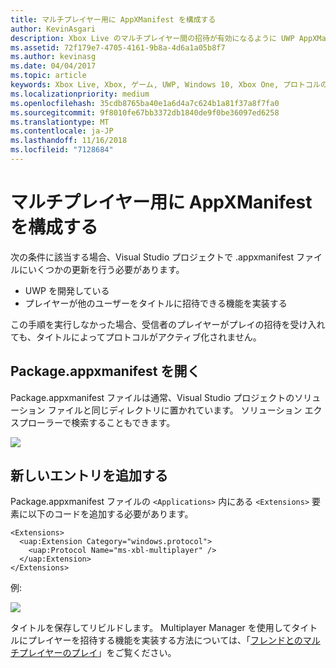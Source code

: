 ```yaml
---
title: マルチプレイヤー用に AppXManifest を構成する
author: KevinAsgari
description: Xbox Live のマルチプレイヤー間の招待が有効になるように UWP AppXManifest を構成する方法について説明します。
ms.assetid: 72f179e7-4705-4161-9b8a-4d6a1a05b8f7
ms.author: kevinasg
ms.date: 04/04/2017
ms.topic: article
keywords: Xbox Live, Xbox, ゲーム, UWP, Windows 10, Xbox One, プロトコルのアクティブ化, マルチプレイヤー
ms.localizationpriority: medium
ms.openlocfilehash: 35cdb8765ba40e1a6d4a7c624b1a81f37a8f7fa0
ms.sourcegitcommit: 9f8010fe67bb3372db1840de9f0be36097ed6258
ms.translationtype: MT
ms.contentlocale: ja-JP
ms.lasthandoff: 11/16/2018
ms.locfileid: "7128684"
---
```

# <a name="configure-your-appxmanifest-for-multiplayer"></a>マルチプレイヤー用に AppXManifest を構成する

次の条件に該当する場合、Visual Studio プロジェクトで .appxmanifest ファイルにいくつかの更新を行う必要があります。
- UWP を開発している
- プレイヤーが他のユーザーをタイトルに招待できる機能を実装する

この手順を実行しなかった場合、受信者のプレイヤーがプレイの招待を受け入れても、タイトルによってプロトコルがアクティブ化されません。

## <a name="open-your-packageappxmanifest"></a>Package.appxmanifest を開く

Package.appxmanifest ファイルは通常、Visual Studio プロジェクトのソリューション ファイルと同じディレクトリに置かれています。  ソリューション エクスプローラーで検索することもできます。

![](../../images/multiplayer/multiplayer_open_appxmanifest.png)

## <a name="add-new-entry"></a>新しいエントリを追加する

Package.appxmanifest ファイルの ```<Applications>``` 内にある ```<Extensions>``` 要素に以下のコードを追加する必要があります。

```
<Extensions>
  <uap:Extension Category="windows.protocol">
    <uap:Protocol Name="ms-xbl-multiplayer" />
  </uap:Extension>
</Extensions>
```

例:

![](../../images/multiplayer/multiplayer_appxmanifest_changes.png)

タイトルを保存してリビルドします。  Multiplayer Manager を使用してタイトルにプレイヤーを招待する機能を実装する方法については、「[フレンドとのマルチプレイヤーのプレイ](../multiplayer-manager/play-multiplayer-with-friends.md)」をご覧ください。
